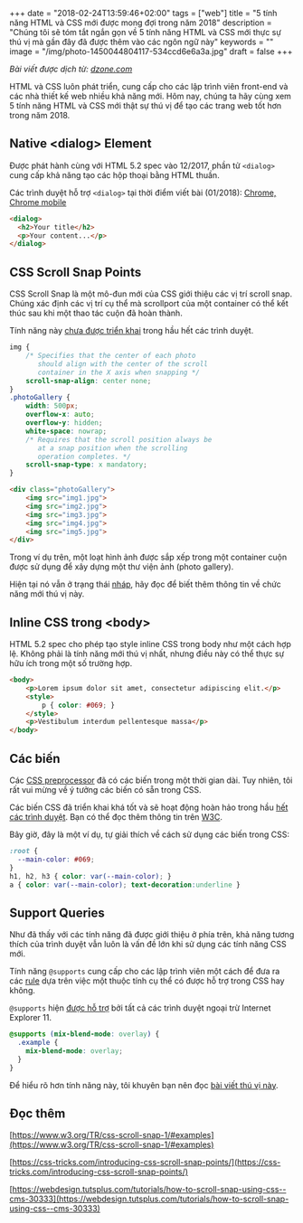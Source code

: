 +++
date = "2018-02-24T13:59:46+02:00"
tags = ["web"]
title = "5 tính năng HTML và CSS mới được mong đợi trong năm 2018"
description = "Chúng tôi sẽ tóm tắt ngắn gọn về 5 tính năng HTML và CSS mới thực sự thú vị mà gần đây đã được thêm vào các ngôn ngữ này"
keywords = ""
image = "/img/photo-1450044804117-534ccd6e6a3a.jpg"
draft = false
+++

*Bài viết được dịch từ: [dzone.com](https://dzone.com/articles/5-exciting-new-html-and-css-features-to-look-forwa)*

HTML và CSS luôn phát triển, cung cấp cho các lập trình viên front-end và các nhà thiết kế web nhiều khả năng mới. Hôm nay, chúng ta hãy cùng xem 5 tính năng HTML và CSS mới thật sự thú vị để tạo các trang web tốt hơn trong năm 2018.

## Native &lt;dialog&gt; Element

Được phát hành cùng với HTML 5.2 spec vào 12&#47;2017, phần tử <code>&lt;dialog&gt;</code> cung cấp khả năng tạo các hộp thoại bằng HTML thuần.

Các trình duyệt hỗ trợ <code>&lt;dialog&gt;</code> tại thời điểm viết bài (01&#47;2018): [Chrome, Chrome mobile](https://caniuse.com/#search=dialog)

```html
<dialog>  
  <h2>Your title</h2>
  <p>Your content...</p>
</dialog>
```

## CSS Scroll Snap Points

CSS Scroll Snap là một mô-đun mới của CSS giới thiệu các vị trí scroll snap. Chúng xác định các vị trí cụ thể mà scrollport của một container có thể kết thúc sau khi một thao tác cuộn đã hoàn thành. 

Tính năng này [chưa được triển khai](https://caniuse.com/#feat=css-snappoints) trong hầu hết các trình duyệt.

```css
img {
    /* Specifies that the center of each photo
       should align with the center of the scroll
       container in the X axis when snapping */
    scroll-snap-align: center none;
}
.photoGallery {
    width: 500px;
    overflow-x: auto;
    overflow-y: hidden;
    white-space: nowrap;
    /* Requires that the scroll position always be
       at a snap position when the scrolling
       operation completes. */
    scroll-snap-type: x mandatory;
}
```

```html
<div class="photoGallery">
    <img src="img1.jpg">
    <img src="img2.jpg">
    <img src="img3.jpg">
    <img src="img4.jpg">
    <img src="img5.jpg">
</div>
```

Trong ví dụ trên, một loạt hình ảnh được sắp xếp trong một container cuộn được sử dụng để xây dựng một thư viện ảnh (photo gallery). 

Hiện tại nó vẫn ở trạng thái [nháp](https://drafts.csswg.org/css-scroll-snap/), hãy đọc để biết thêm thông tin về chức năng mới thú vị này.

## Inline CSS trong &lt;body&gt;

HTML 5.2 spec cho phép tạo style inline CSS trong body như một cách hợp lệ. Không phải là tính năng mới thú vị nhất, nhưng điều này có thể thực sự hữu ích trong một số trường hợp.

```html
<body>  
    <p>Lorem ipsum dolor sit amet, consectetur adipiscing elit.</p>
    <style>
        p { color: #069; }
    </style>
    <p>Vestibulum interdum pellentesque massa</p>
</body>
```

## Các biến

Các [CSS preprocessor](https://www.catswhocode.com/blog/8-css-preprocessors-to-speed-up-development-time) đã có các biến trong một thời gian dài. Tuy nhiên, tôi rất vui mừng về ý tưởng các biến có sẵn trong CSS. 

Các biến CSS đã triển khai khá tốt và sẽ hoạt động hoàn hảo trong hầu [hết các trình duyệt](https://caniuse.com/#feat=css-variables). 
Bạn có thể đọc thêm thông tin trên [W3C](https://drafts.csswg.org/css-variables/). 

Bây giờ, đây là một ví dụ, tự giải thích về cách sử dụng các biến trong CSS:

```css
:root {
  --main-color: #069;
}
h1, h2, h3 { color: var(--main-color); }  
a { color: var(--main-color); text-decoration:underline }
```

## Support Queries

Như đã thấy với các tính năng đã được giới thiệu ở phía trên, khả năng tương thích của trình duyệt vẫn luôn là vấn đề lớn khi sử dụng các tính năng CSS mới. 

Tính năng <code>@supports</code> cung cấp cho các lập trình viên một cách để đưa ra các [rule](https://www.w3schools.com/css/css_syntax.asp) dựa trên việc một thuộc tính cụ thể có được hỗ trợ trong CSS hay không. 

<code>@supports</code> hiện [được hỗ trợ](https://caniuse.com/#feat=css-featurequeries) bởi tất cả các trình duyệt ngoại trừ Internet Explorer 11.

```css
@supports (mix-blend-mode: overlay) {
  .example {
    mix-blend-mode: overlay;
  }
}
```

Để hiểu rõ hơn tính năng này, tôi khuyên bạn nên đọc [bài viết thú vị này](https://www.sitepoint.com/an-introduction-to-css-supports-rule-feature-queries/).

## Đọc thêm

[https://www.w3.org/TR/css-scroll-snap-1/#examples](https://www.w3.org/TR/css-scroll-snap-1/#examples)

[https://css-tricks.com/introducing-css-scroll-snap-points/](https://css-tricks.com/introducing-css-scroll-snap-points/)

[https://webdesign.tutsplus.com/tutorials/how-to-scroll-snap-using-css--cms-30333](https://webdesign.tutsplus.com/tutorials/how-to-scroll-snap-using-css--cms-30333)
